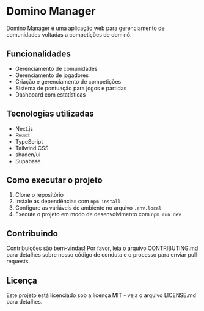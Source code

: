 # Domino Manager

Domino Manager é uma aplicação web para gerenciamento de comunidades voltadas a competições de dominó.

## Funcionalidades

- Gerenciamento de comunidades
- Gerenciamento de jogadores
- Criação e gerenciamento de competições
- Sistema de pontuação para jogos e partidas
- Dashboard com estatísticas

## Tecnologias utilizadas

- Next.js
- React
- TypeScript
- Tailwind CSS
- shadcn/ui
- Supabase

## Como executar o projeto

1. Clone o repositório
2. Instale as dependências com `npm install`
3. Configure as variáveis de ambiente no arquivo `.env.local`
4. Execute o projeto em modo de desenvolvimento com `npm run dev`

## Contribuindo

Contribuições são bem-vindas! Por favor, leia o arquivo CONTRIBUTING.md para detalhes sobre nosso código de conduta e o processo para enviar pull requests.

## Licença

Este projeto está licenciado sob a licença MIT - veja o arquivo LICENSE.md para detalhes.

